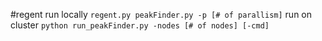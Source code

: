 #regent
run locally
`regent.py peakFinder.py -p [# of parallism]`
run on cluster
`python run_peakFinder.py -nodes [# of nodes] [-cmd]`